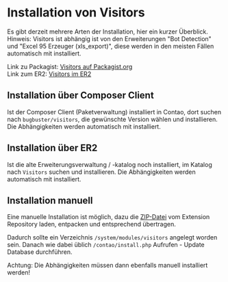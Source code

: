 # Installation von Visitors

Es gibt derzeit mehrere Arten der Installation, hier ein kurzer Überblick.
Hinweis: Visitors ist abhängig ist von den Erweiterungen "Bot Detection" und "Excel 95 Erzeuger (xls_export)", diese werden in den meisten Fällen automatisch mit installiert.

Link zu Packagist: [Visitors auf Packagist.org](https://packagist.org/packages/bugbuster/visitors)<br>
Link zum ER2: [Visitors im ER2](http://www.contao.org/erweiterungsliste/view/visitors.html)

## Installation über Composer Client

Ist der Composer Client (Paketverwaltung) installiert in Contao, dort suchen nach ```bugbuster/visitors```, die gewünschte Version wählen und installieren. Die Abhängigkeiten werden automatisch mit installiert.

## Installation über ER2

Ist die alte Erweiterungsverwaltung / -katalog noch installiert, im Katalog nach ```Visitors``` suchen und installieren. Die Abhängigkeiten werden automatisch mit installiert.

## Installation manuell

Eine manuelle Installation ist möglich, dazu die [ZIP-Datei](http://www.contao.org/erweiterungsliste/view/visitors.html) vom Extension Repository laden, entpacken und entsprechend übertragen.

Dadurch sollte ein Verzeichnis ```/system/modules/visitors``` angelegt worden sein.
Danach wie dabei üblich ```/contao/install.php``` Aufrufen - Update Database durchführen.

Achtung: Die Abhängigkeiten müssen dann ebenfalls manuell installiert werden!
